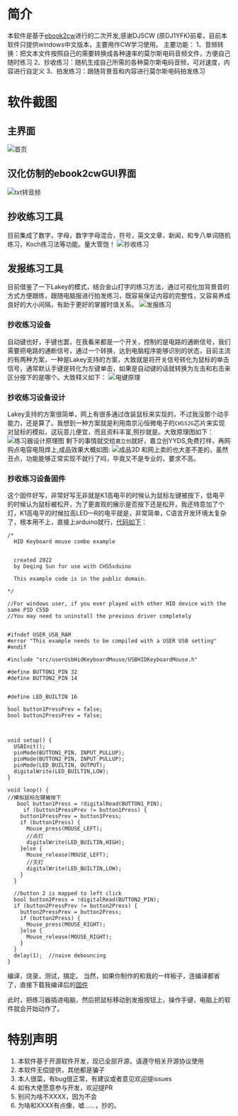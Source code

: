 # 简介
本软件是基于[ebook2cw](https://fkurz.net/ham/ebook2cw.html)进行的二次开发,感谢DJ5CW (原DJ1YFK)前辈，目前本软件只提供windows中文版本，主要用作CW学习使用。
主要功能：
1、音频转换：把文本文件按照自己的需要转换成各种速率的莫尔斯电码音频文件，方便自己随时练习
2、抄收练习：随机生成自己所需的各种莫尔斯电码音频，可对速度，内容进行自定义
3、拍发练习：跟随背景音和内容进行莫尔斯电码拍发练习

# 软件截图
## 主界面
![首页](https://github.com/mengxw8/ebook2cwgui/blob/master/doc/img/index.png)
## 汉化仿制的ebook2cwGUI界面
![txt转音频](https://github.com/mengxw8/ebook2cwgui/blob/master/doc/img/Convert.png)
## 抄收练习工具
目前集成了数字，字母，数字字母混合，符号，英文文章，新闻，和专八单词随机练习，Koch练习法等功能。量大管饱！
![抄收练习](https://github.com/mengxw8/ebook2cwgui/blob/master/doc/img/copy.png)
## 发报练习工具
目前借鉴了一下Lakey的模式，结合金山打字的练习方法，通过可视化加背景音的方式方便跟练，跟随电脑报进行拍发练习，既容易保证内容的完整性，又容易养成良好的大小间隔，有助于更好的掌握时值关系。
![发报练习](https://github.com/mengxw8/ebook2cwgui/blob/master/doc/img/send.png)

### 抄收练习设备
自动键也好，手键也罢，在我看来都是一个开关，控制的是电路的通断信号，我们需要把电路的通断信号，通过一个转换，达到电脑程序能够识别的状态，目前主流的有两种方案，一种是Lakey支持的方案，大致就是将开关信号转化为鼠标的单击信号，通常默认手键是转化为左键单击，如果是自动键的话就转换为左击和右击来区分按下的是哪个。大致释义如下：
![电键原理](https://github.com/mengxw8/ebook2cwgui/blob/master/doc/img/TrainerSchematicDiagram.jpg)

### 抄收练习设备设计
Lakey支持的方案很简单，网上有很多通过改装鼠标来实现的，不过我没那个动手能力，还是算了。我想到一种方案就是利用南京沁恒微电子的`CH552G`芯片来实现对鼠标的模拟，这玩意儿便宜，而且资料丰富,照抄就是。大致原理图如下：
![练习器设计原理图](https://github.com/mengxw8/ebook2cwgui/blob/master/doc/img/schematicDiagram.png)
剩下的事情就交给`嘉立创`就好，嘉立创YYDS,免费打样，再网购点电容电阻焊上,成品效果大概如图:
![成品3D](https://github.com/mengxw8/ebook2cwgui/blob/master/doc/img/schematicDiagram3D.png)
和网上卖的也大差不差的，虽然丑点，功能能够正常实现不就行了吗，毕竟又不是专业的，要求不高。

### 抄收练习设备固件
这个固件好写，非常好写无非就是K1高电平的时候认为鼠标左键被按下，低电平的时候认为鼠标被松开，为了更直观的展示是否按下还是松开，我还特意加了个灯，K1高电平的时候拉高LED—R的电平就是，非常简单，C语言开发环境太复杂了，根本用不上，直接上arduino就行，[代码如下](https://github.com/mengxw8/ebook2cwgui/blob/master/firmware/CW/CW.ino)：
```arduino
/*
  HID Keyboard mouse combo example


  created 2022
  by Deqing Sun for use with CH55xduino

  This example code is in the public domain.

*/

//For windows user, if you ever played with other HID device with the same PID C55D
//You may need to uninstall the previous driver completely


#ifndef USER_USB_RAM
#error "This example needs to be compiled with a USER USB setting"
#endif

#include "src/userUsbHidKeyboardMouse/USBHIDKeyboardMouse.h"

#define BUTTON1_PIN 32
#define BUTTON2_PIN 14


#define LED_BUILTIN 16

bool button1PressPrev = false;
bool button2PressPrev = false;



void setup() {
  USBInit();
  pinMode(BUTTON1_PIN, INPUT_PULLUP);
  pinMode(BUTTON2_PIN, INPUT_PULLUP);
  pinMode(LED_BUILTIN, OUTPUT);
  digitalWrite(LED_BUILTIN,LOW);
}

void loop() {
//模拟鼠标左键被按下
   bool button1Press = !digitalRead(BUTTON1_PIN);
     if (button1PressPrev != button1Press) {
    button1PressPrev = button1Press;
    if (button1Press) {
      Mouse_press(MOUSE_LEFT);
      //点灯
      digitalWrite(LED_BUILTIN,HIGH);
    }else {
      Mouse_release(MOUSE_LEFT);
      //灭灯
      digitalWrite(LED_BUILTIN,LOW);
    }
  }

  //button 2 is mapped to left click
  bool button2Press = !digitalRead(BUTTON2_PIN);
  if (button2PressPrev != button2Press) {
    button2PressPrev = button2Press;
    if (button2Press) {
      Mouse_press(MOUSE_RIGHT);
    }else {
      Mouse_release(MOUSE_RIGHT);
    }
  }
  delay(1);  //naive debouncing
}

```

编译，烧录，测试，搞定。
当然，如果你制作的和我的一样板子，连编译都省了，直接下载我编译后的[固件](https://github.com/mengxw8/ebook2cwgui/blob/master/firmware/CW/build/CH55xDuino.mcs51.ch552/CW.ino.hex)

此时，把练习器插进电脑，然后把鼠标移动到发报按钮上，操作手键，电脑上的软件就会开始动作了。


# 特别声明
1. 本软件基于开源软件开发，现已全部开源，请遵守相关开源协议使用
2. 本软件无偿提供，其他都是骗子
3. 本人很菜，有bug很正常，有建议或者意见欢迎提issues
4. 如有大佬愿意参与开发，欢迎提PR
5. 别问为啥不XXXX，因为不会
6. 为啥和XXXX有点像，嘘……，抄的。